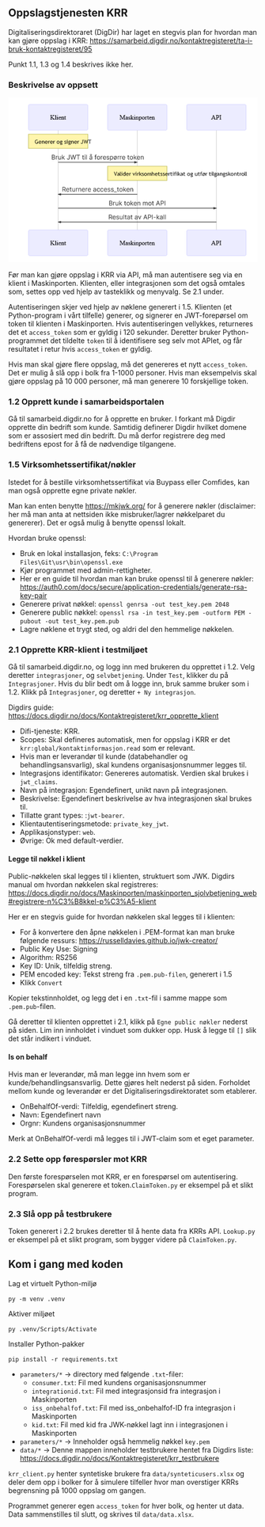 

## Oppslagstjenesten KRR

Digitaliseringsdirektoraret (DigDir) har laget en stegvis plan for hvordan man kan gjøre oppslag i KRR: https://samarbeid.digdir.no/kontaktregisteret/ta-i-bruk-kontaktregisteret/95

Punkt 1.1, 1.3 og 1.4 beskrives ikke her. 

### Beskrivelse av oppsett

![Alt text](img/image.png)

Før man kan gjøre oppslag i KRR via API, må man autentisere seg via en klient i Maskinporten. Klienten, eller integrasjonen som det også omtales som, settes opp ved hjelp av tasteklikk og menyvalg. Se 2.1 under. 

Autentiseringen skjer ved hjelp av nøklene generert i 1.5. Klienten (et Python-program i vårt tilfelle)  generer, og signerer en JWT-forepørsel om token til klienten i Maskinporten. Hvis autentiseringen vellykkes, returneres det et `access_token` som er gyldig i 120 sekunder. Deretter bruker Python-programmet det tildelte `token` til å identifisere seg selv mot APIet, og får resultatet i retur hvis `access_token` er gyldig.

Hvis man skal gjøre flere oppslag, må det genereres et nytt `access_token`. Det er mulig å slå opp i bolk fra 1-1000 personer. Hvis man eksempelvis skal gjøre oppslag på 10 000 personer, må man generere 10 forskjellige token. 


### 1.2 Opprett kunde i samarbeidsportalen

Gå til samarbeid.digdir.no for å opprette en bruker. I forkant må Digdir opprette din bedrift som kunde. Samtidig definerer Digdir hvilket domene som er assosiert med din bedrift. Du må derfor registrere deg med bedriftens epost for å få de nødvendige tilgangene. 

### 1.5 Virksomhetssertifikat/nøkler

Istedet for å bestille virksomhetssertifikat via Buypass eller Comfides, kan man også opprette egne private nøkler. 

Man kan enten benytte https://mkjwk.org/ for å generere nøkler (disclaimer: her må man anta at nettsiden ikke misbruker/lagrer nøkkelparet du genererer). Det er også mulig å benytte openssl lokalt.

Hvordan bruke openssl:
- Bruk en lokal installasjon, feks: `C:\Program Files\Git\usr\bin\openssl.exe`  
- Kjør programmet med admin-rettigheter.  
- Her er en guide til hvordan man kan bruke openssl til å generere nøkler: https://auth0.com/docs/secure/application-credentials/generate-rsa-key-pair  
- Generere privat nøkkel: `openssl genrsa -out test_key.pem 2048`  
- Generere public nøkkel: `openssl rsa -in test_key.pem -outform PEM -pubout -out test_key.pem.pub`  
- Lagre nøklene et trygt sted, og aldri del den hemmelige nøkkelen.  

### 2.1 Opprette KRR-klient i testmiljøet

Gå til samarbeid.digdir.no, og logg inn med brukeren du opprettet i 1.2. Velg deretter `integrasjoner`, og `selvbetjening`. Under `Test`, klikker du på `Integrasjoner`. Hvis du blir bedt om å logge inn, bruk samme bruker som i 1.2. Klikk på `Integrasjoner`, og deretter `+ Ny integrasjon`.

Digdirs guide: https://docs.digdir.no/docs/Kontaktregisteret/krr_opprette_klient

- Difi-tjeneste: KRR.  
- Scopes: Skal defineres automatisk, men for oppslag i KRR er det `krr:global/kontaktinformasjon.read` som er relevant.  
- Hvis man er leverandør til kunde (databehandler og behandlingsansvarlig), skal kundens organisasjonsnummer legges til.  
- Integrasjons identifikator: Genereres automatisk. Verdien skal brukes i `jwt_claims`.  
- Navn på integrasjon: Egendefinert, unikt navn på integrasjonen.  
- Beskrivelse: Egendefinert beskrivelse av hva integrasjonen skal brukes til.  
- Tillatte grant types: :`jwt-bearer`.  
- Klientautentiseringsmetode: `private_key_jwt`.  
- Applikasjonstyper: `web`.  
- Øvrige: Ok med default-verdier.  

#### Legge til nøkkel i klient
Public-nøkkelen skal legges til i klienten, struktuert som JWK. Digdirs manual om hvordan nøkkelen skal registreres: https://docs.digdir.no/docs/Maskinporten/maskinporten_sjolvbetjening_web#registrere-n%C3%B8kkel-p%C3%A5-klient 

Her er en stegvis guide for hvordan nøkkelen skal legges til i klienten: 

- For å konvertere den åpne nøkkelen i .PEM-format kan man bruke følgende ressurs: https://russelldavies.github.io/jwk-creator/  
- Public Key Use: Signing  
- Algorithm: RS256  
- Key ID: Unik, tilfeldig streng.  
- PEM encoded key: Tekst streng fra `.pem.pub-filen`, generert i 1.5  
- Klikk `Convert`  

Kopier tekstinnholdet, og legg det i en `.txt`-fil i samme mappe som `.pem.pub`-filen. 

Gå deretter til klienten opprettet i 2.1, klikk på `Egne public nøkler` nederst på siden. Lim inn innholdet i vinduet som dukker opp. Husk å legge til `[]` slik det står indikert i vinduet. 

#### Is on behalf
Hvis man er leverandør, må man legge inn hvem som er kunde/behandlingsansvarlig. Dette gjøres helt nederst på siden. Forholdet mellom kunde og leverandør er det Digitaliseringsdirektoratet som etablerer.

- OnBehalfOf-verdi: Tilfeldig, egendefinert streng.  
- Navn: Egendefinert navn 
- Orgnr: Kundens organisasjonsnummer

Merk at OnBehalfOf-verdi må legges til i JWT-claim som et eget parameter. 

### 2.2 Sette opp førespørsler mot KRR

Den første forespørselen mot KRR, er en forespørsel om autentisering. Forespørselen skal generere et token.`ClaimToken.py` er eksempel på et slikt program. 

### 2.3 Slå opp på testbrukere

Token generert i 2.2 brukes deretter til å hente data fra KRRs API. `Lookup.py` er eksempel på et slikt program, som bygger videre på `ClaimToken.py`. 

## Kom i gang med koden

Lag et virtuelt Python-miljø
```
py -m venv .venv
```

Aktiver miljøet
```
py .venv/Scripts/Activate
```

Installer Python-pakker
```
pip install -r requirements.txt
```

- `parameters/*` -> directory med følgende `.txt`-filer: 
    * `consumer.txt`: Fil med kundens organisasjonsnummer
    * `integrationid.txt`: Fil med integrasjonsid fra integrasjon i Maskinporten
    * `iss_onbehalfof.txt`: Fil med iss_onbehalfof-ID fra integrasjon i Maskinporten
    * `kid.txt`: Fil med kid fra JWK-nøkkel lagt inn i integrasjonen i Maskinporten
- `parameters/*` -> Inneholder også hemmelig nøkkel `key.pem`
- `data/*` -> Denne mappen inneholder testbrukere hentet fra Digdirs liste: https://docs.digdir.no/docs/Kontaktregisteret/krr_testbrukere

`krr_client.py` henter syntetiske brukere fra `data/synteticusers.xlsx` og deler dem opp i bolker for å simulere tilfeller hvor man overstiger KRRs begrensning på 1000 oppslag om gangen. 

Programmet generer egen `access_token` for hver bolk, og henter ut data. Data sammenstilles til slutt, og skrives til `data/data.xlsx`.